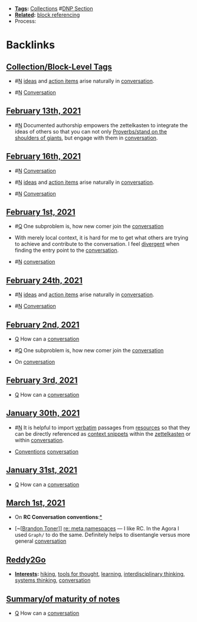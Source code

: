 - **[Tags](<Tags.md>):** [Collections](<Collections.md>) #[DNP Section](<DNP Section.md>)
- **[Related](<Related.md>):** [block referencing](<block referencing.md>)
- Process: 

# Backlinks
## [Collection/Block-Level Tags](<Collection/Block-Level Tags.md>)
- #[N](<N.md>) [ideas](<ideas.md>) and [action items](<action items.md>) arise naturally in [conversation](<conversation.md>).

- #[N](<N.md>) [Conversation]([conversation](<conversation.md>))

## [February 13th, 2021](<February 13th, 2021.md>)
- #[N](<N.md>) Documented authorship empowers the zettelkasten to integrate the ideas of others so that you can not only [Proverbs/stand on the shoulders of giants](<Proverbs/stand on the shoulders of giants.md>), but engage with them in [conversation](<conversation.md>).

## [February 16th, 2021](<February 16th, 2021.md>)
- #[N](<N.md>) [Conversation]([conversation](<conversation.md>))

- #[N](<N.md>) [ideas](<ideas.md>) and [action items](<action items.md>) arise naturally in [conversation](<conversation.md>).

- #[N](<N.md>) [Conversation]([conversation](<conversation.md>))

## [February 1st, 2021](<February 1st, 2021.md>)
- #[Q](<Q.md>) One subproblem is, how new comer join the [conversation](<conversation.md>)

- With merely local context, it is hard for me to get what others are trying to achieve and contribute to the conversation. I feel [divergent](<divergent.md>) when finding the entry point to the [conversation](<conversation.md>).

- #[N](<N.md>) [conversation](<conversation.md>)

## [February 24th, 2021](<February 24th, 2021.md>)
- #[N](<N.md>) [ideas](<ideas.md>) and [action items](<action items.md>) arise naturally in [conversation](<conversation.md>).

- #[N](<N.md>) [Conversation]([conversation](<conversation.md>))

## [February 2nd, 2021](<February 2nd, 2021.md>)
- [Q](<Q.md>) How can a [conversation](<conversation.md>)

- #[Q](<Q.md>) One subproblem is, how new comer join the [conversation](<conversation.md>)

- On [conversation](<conversation.md>)

## [February 3rd, 2021](<February 3rd, 2021.md>)
- [Q](<Q.md>) How can a [conversation](<conversation.md>)

## [January 30th, 2021](<January 30th, 2021.md>)
- #[N](<N.md>) It is helpful to import [verbatim](<verbatim.md>) passages from [resources](<resources.md>) so that they can be directly referenced as [context snippets](<context snippets.md>) within the [zettelkasten](<zettelkasten.md>) or within [conversation](<conversation.md>).

- [Conventions](<Conventions.md>) [conversation](<conversation.md>)

## [January 31st, 2021](<January 31st, 2021.md>)
- [Q](<Q.md>) How can a [conversation](<conversation.md>)

## [March 1st, 2021](<March 1st, 2021.md>)
- On **RC Conversation conventions**:[*]([conversation](<conversation.md>))

- [~[[Brandon Toner](<~[[Brandon Toner.md>)]] [re: meta namespaces](((X_gthxLfx))) — I like RC. In the Agora I used `Graph/` to do the same. Definitely helps to disentangle versus more general [conversation](<conversation.md>)

## [Reddy2Go](<Reddy2Go.md>)
- **[Interests](<Interests.md>):** [hiking](<hiking.md>), [tools for thought](<tools for thought.md>), [learning](<learning.md>), [interdisciplinary thinking](<interdisciplinary thinking.md>), [systems thinking](<systems thinking.md>), [conversation](<conversation.md>)

## [Summary/of maturity of notes](<Summary/of maturity of notes.md>)
- [Q](<Q.md>) How can a [conversation](<conversation.md>)


